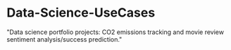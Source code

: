 # Data-Science-UseCases
"Data science portfolio projects: CO2 emissions tracking and movie review sentiment analysis/success prediction."
